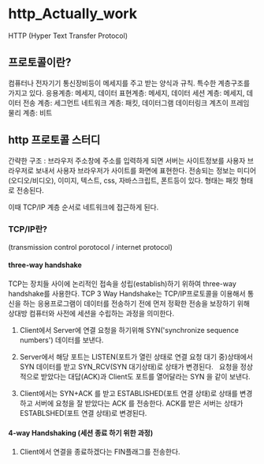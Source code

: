 # http_Actually_work
HTTP (Hyper Text Transfer Protocol)

## 프로토콜이란?

컴퓨터나 전자기기 통신장비등이 메세지를 주고 받는 양식과 규칙. 특수한 계층구조를 가지고 있다.
응용계층: 메세지, 데이터
표현계층: 메세지, 데이터
세션 계층: 메세지, 데이터
전송 계층: 세그먼트
네트워크 계층: 패킷, 데이터그램
데이터링크 계츠이 프레임
물리 계층: 비트


## http 프로토콜 스터디

간략한 구조 : 브라우저 주소창에 주소를 입력하게 되면 서버는 사이트정보를 사용자 브라우저로 보내서 사용자 브라우저가 사이트를 화면에 표현한다.
전송되는 정보는 미디어(오디오/비디오), 이미지, 텍스트, css, 자바스크립트, 폰트등이 있다. 형태는 패킷 형태로 전송된다.

이때 TCP/IP 계층 순서로 네트워크에 접근하게 된다.

### TCP/IP란?

(transmission control porotocol / internet protocol)

#### three-way handshake

TCP는 장치들 사이에 논리적인 접속을 성립(establish)하기 위하여 three-way handshake를 사용한다.
TCP 3 Way Handshake는 TCP/IP프로토콜을 이용해서 통신을 하는 응용프로그램이 데이터를 전송하기 전에
먼저 정확한 전송을 보장하기 위해 상대방 컴퓨터와 사전에 세션을 수립하는 과정을 의미한다.

1. Client에서 Server에 연결 요청을 하기위해 SYN('synchronize sequence numbers') 데이터를 보낸다.

2. Server에서 해당 포트는 LISTEN(포트가 열린 상태로 연결 요청 대기 중)상태에서 SYN 데이터를 받고 SYN_RCV(SYN 대기상태)로 상태가 변경된다.
   요청을 정상적으로 받았다는 대답(ACK)과 Client도 포트를 열어달라는 SYN 을 같이 보낸다.
   
3. Client에서는 SYN+ACK 를 받고 ESTABLISHED(포트 연결 상태)로 상태를 변경하고 서버에 요청을 잘 받았다는 ACK 를 전송한다.
   ACK를 받은 서버는 상태가 ESTABLSHED(포트 연결 상태)로 변경된다.


#### 4-way Handshaking (세션 종료 하기 위한 과정)

1. Client에서 연결을 종료하겠다는 FIN플래그를 전송한다.

